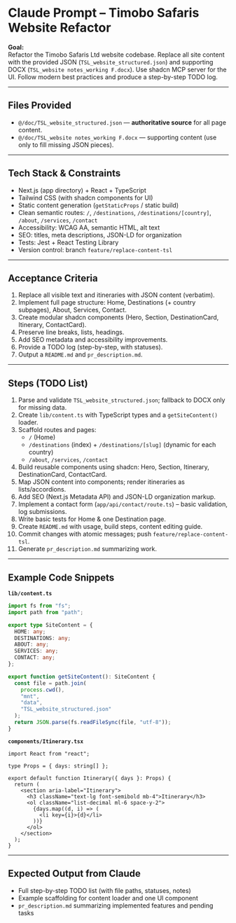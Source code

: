 # Claude Prompt – Timobo Safaris Website Refactor

**Goal:**  
Refactor the Timobo Safaris Ltd website codebase. Replace all site content with the provided JSON (`TSL_website_structured.json`) and supporting DOCX (`TSL_website notes_working F.docx`). Use shadcn MCP server for the UI. Follow modern best practices and produce a step-by-step TODO log.

---

## Files Provided

- `@/doc/TSL_website_structured.json` — **authoritative source** for all page content.
- `@/doc/TSL_website notes_working F.docx` — supporting content (use only to fill missing JSON pieces).

---

## Tech Stack & Constraints

- Next.js (app directory) + React + TypeScript
- Tailwind CSS (with shadcn components for UI)
- Static content generation (`getStaticProps` / static build)
- Clean semantic routes: `/`, `/destinations`, `/destinations/[country]`, `/about`, `/services`, `/contact`
- Accessibility: WCAG AA, semantic HTML, alt text
- SEO: titles, meta descriptions, JSON-LD for organization
- Tests: Jest + React Testing Library
- Version control: branch `feature/replace-content-tsl`

---

## Acceptance Criteria

1. Replace all visible text and itineraries with JSON content (verbatim).
2. Implement full page structure: Home, Destinations (+ country subpages), About, Services, Contact.
3. Create modular shadcn components (Hero, Section, DestinationCard, Itinerary, ContactCard).
4. Preserve line breaks, lists, headings.
5. Add SEO metadata and accessibility improvements.
6. Provide a TODO log (step-by-step, with statuses).
7. Output a `README.md` and `pr_description.md`.

---

## Steps (TODO List)

1. Parse and validate `TSL_website_structured.json`; fallback to DOCX only for missing data.
2. Create `lib/content.ts` with TypeScript types and a `getSiteContent()` loader.
3. Scaffold routes and pages:
   - `/` (Home)
   - `/destinations` (index) + `/destinations/[slug]` (dynamic for each country)
   - `/about`, `/services`, `/contact`
4. Build reusable components using shadcn: Hero, Section, Itinerary, DestinationCard, ContactCard.
5. Map JSON content into components; render itineraries as lists/accordions.
6. Add SEO (Next.js Metadata API) and JSON-LD organization markup.
7. Implement a contact form (`app/api/contact/route.ts`) – basic validation, log submissions.
8. Write basic tests for Home & one Destination page.
9. Create `README.md` with usage, build steps, content editing guide.
10. Commit changes with atomic messages; push `feature/replace-content-tsl`.
11. Generate `pr_description.md` summarizing work.

---

## Example Code Snippets

**`lib/content.ts`**

```ts
import fs from "fs";
import path from "path";

export type SiteContent = {
  HOME: any;
  DESTINATIONS: any;
  ABOUT: any;
  SERVICES: any;
  CONTACT: any;
};

export function getSiteContent(): SiteContent {
  const file = path.join(
    process.cwd(),
    "mnt",
    "data",
    "TSL_website_structured.json"
  );
  return JSON.parse(fs.readFileSync(file, "utf-8"));
}
```

**`components/Itinerary.tsx`**

```tsx
import React from "react";

type Props = { days: string[] };

export default function Itinerary({ days }: Props) {
  return (
    <section aria-label="Itinerary">
      <h3 className="text-lg font-semibold mb-4">Itinerary</h3>
      <ol className="list-decimal ml-6 space-y-2">
        {days.map((d, i) => (
          <li key={i}>{d}</li>
        ))}
      </ol>
    </section>
  );
}
```

---

## Expected Output from Claude

- Full step-by-step TODO list (with file paths, statuses, notes)
- Example scaffolding for content loader and one UI component
- `pr_description.md` summarizing implemented features and pending tasks
